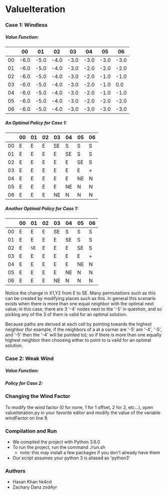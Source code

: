 # ValueIteration

### Case 1: Windless

##### Value Function:

|   	| 00    | 01   	| 02   	| 03   	| 04   	| 05    | 06    |
|---	|------	|------	|------	|------	|------	|------	|------	|
| 00 	| -6.0 	| -5.0 	| -4.0 	| -3.0 	| -3.0 	| -3.0 	| -3.0 	|
| 01 	| -6.0 	| -5.0 	| -4.0 	| -3.0 	| -2.0 	| -2.0 	| -2.0 	|
| 02 	| -6.0 	| -5.0 	| -4.0 	| -3.0 	| -2.0 	| -1.0 	| -1.0 	|
| 03 	| -6.0 	| -5.0 	| -4.0 	| -3.0 	| -2.0 	| -1.0 	| 0.0  	|
| 04 	| -6.0 	| -5.0 	| -4.0 	| -3.0 	| -2.0 	| -1.0 	| -1.0 	|
| 05 	| -6.0 	| -5.0 	| -4.0 	| -3.0 	| -2.0 	| -2.0 	| -2.0 	|
| 06 	| -6.0 	| -5.0 	| -4.0 	| -3.0 	| -3.0 	| -3.0 	| -3.0 	|

##### An Optimal Policy for Case 1:

|   	| 00 	| 01 	| 02 	| 03  	| 04  	| 05    | 06 	|
|---	|---	|---	|---	|----	|----	|----	|---	|
| 00 	| E 	| E 	| E 	| SE 	| S  	| S  	| S 	|
| 01 	| E 	| E 	| E 	| E  	| SE 	| S  	| S 	|
| 02 	| E 	| E 	| E 	| E  	| E  	| SE 	| S 	|
| 03 	| E 	| E 	| E 	| E  	| E  	| E  	| + 	|
| 04 	| E 	| E 	| E 	| E  	| E  	| NE 	| N 	|
| 05 	| E 	| E 	| E 	| E  	| NE 	| N  	| N 	|
| 06 	| E 	| E 	| E 	| NE 	| N  	| N  	| N 	|

##### Another Optimal Policy for Case 1:

|   	| 00 	| 01 	| 02 	| 03  	| 04  	| 05  	| 06 	|
|---	|---	|---	|---	|----	|----	|----	|---	|
| 00 	| E 	| E 	| E 	| SE 	| S  	| S  	| S 	|
| 01 	| E 	| E 	| E 	| E  	| SE 	| S  	| S 	|
| 02 	| E 	| `SE`	| E 	| E  	| E  	| SE 	| S 	|
| 03 	| E 	| E 	| E 	| E  	| E  	| E  	| + 	|
| 04 	| E 	| E 	| E 	| E  	| E  	| NE 	| N 	|
| 05 	| E 	| E 	| E 	| E  	| NE 	| N  	| N 	|
| 06 	| E 	| E 	| E 	| NE 	| N  	| N  	| N 	|

Notice the change in X1,Y2 from E to SE. Many permutations such as this can be created by modifying places such as this. In general this scenario exists when there is more than one equal neighbor with the optimal next value; in this case, there are 3 '-4' nodes next to the '-5' in question, and so picking any of the 3 of them is valid for an optimal solution. 

Because paths are derived at each cell by pointing towards the highest neighbor (for example, if the neighbors of a at a corner are '-5' are '-4', '-5', and '-5' then the '-4' will be pointed to); so if there is more than one equally highest neighbor then choosing either to point to is valid for an optimal solution.

### Case 2: Weak Wind

##### Value Function:


##### Policy for Case 2:



### Changing the Wind Factor

To modify the wind factor (0 for none, 1 for 1 offset, 2 for 2, etc...), open valueIteration.py in your favorite editor and modify the value of the variable windFactor on line 9. 

### Compilation and Run

* We compiled the project with Python 3.6.0
* To run the project, run the command ./run.sh
    * note: this may install a few packages if you don't already have them
* Our script assumes your python 3 is aliased as 'python3'

### Authors

* Hasan Khan hk4cd
* Zachary Danz zsd4yr
